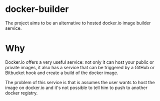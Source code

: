 docker-builder
==============

The project aims to be an alternative to hosted docker.io image builder service.

Why
===

Docker.io offers a very useful service: not only it can host your public or private images, it also has a service that can be triggered by a GitHub or Bitbucket hook and create a build of the docker image.

The problem of this service is that is assumes the user wants to host the image on docker.io and it's not possible to tell him to push to another docker registry.

